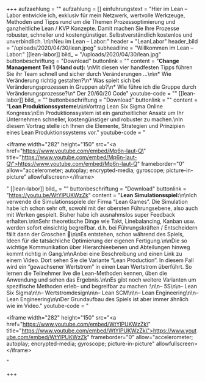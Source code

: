 +++
aufzaehlung = ""
aufzahlung = []
einfuhrungstext = "Hier im Lean – Labor entwickle ich, exklusiv für mein Netzwerk, wertvolle  Werkzeuge, Methoden und Tipps rund um die Themen Prozessoptimierung und ganzheitliche Lean / KVP Konzepte. Damit machen Sie Ihre Prozesse robuster, schneller und kostengünstiger. Selbstverständlich kostenlos und unverbindlich.  \n\nNeu im Lean – Labor:"
header = "LeanLabor"
header_bild = "/uploads/2020/04/30/lean.jpeg"
subheadline = "Willkommen im Lean – Labor:"
[[lean-labor]]
bild_ = "/uploads/2020/04/30/lean.jpg"
buttonbeschriftung = "Download"
buttonlink = ""
content = "**Change Management Teil 1 (Hand out):**  \nMit diesen vier handfesten Tipps führen Sie ihr Team schnell und sicher durch Veränderungen …\n\n* Wie Veränderung richtig gestalten?\n* Was spielt sich bei Veränderungsprozessen in Gruppen ab?\n* Wie führe ich die Gruppe durch Veränderungsprozesse?\n* Der 20/60/20 Code"
youtube-code = ""
[[lean-labor]]
bild_ = ""
buttonbeschriftung = "Download"
buttonlink = ""
content = "**Lean Produktionssysteme**\n\nVortrag Lean Six Sigma Online Kongress:\nEin Produktionssystem ist ein ganzheitlicher Ansatz um Ihr Unternehmen schneller, kostengünstiger und robuster zu machen.\nIn diesem Vortrag stelle ich Ihnen die Elemente, Strategien und Prinzipien eines Lean Produktionssystems vor."
youtube-code = "<p>&lt;iframe width=\"282\" height=\"150\" src=\"<a href=\"https://www.youtube.com/embed/Mp6n-Iaut-Q\" title=\"https://www.youtube.com/embed/Mp6n-Iaut-Q\">https://www.youtube.com/embed/Mp6n-Iaut-Q</a>\" frameborder=\"0\" allow=\"accelerometer; autoplay; encrypted-media; gyroscope; picture-in-picture\" allowfullscreen&gt;&lt;/iframe&gt;</p>"
[[lean-labor]]
bild_ = ""
buttonbeschriftung = "Download"
buttonlink = "https://youtu.be/WtYlPUKWzZk"
content = "**Lean Simulationsspiel:**\n\nIch verwende die Simulationsspiele der Firma “Lean Games”. Die Simulation habe ich schon sehr oft, sowohl mit der obersten Führungsebene, also auch mit Werken gespielt. Bisher habe ich ausnahmslos super Feedback erhalten.\n\nSehr theoretische Dinge wie Takt, Linebalancing, Kanban usw. werden sofort einsichtig begreifbar. d.h. bei Führungskräften / Entscheidern fällt dann der Groschen 🙂\n\nEs entstehen, schon während des Spiels, Ideen für die tatsächliche Optimierung der eigenen Fertigung.\n\nDie so wichtige Kommunikation über Hierarchieebenen und Abteilungen hinweg kommt richtig in Gang.\n\nAnbei eine Beschreibung und einen Link zu einem Video. Dort sehen Sie die Variante “Lean Production”. In diesem Fall wird ein “gewachsener Wertstrom” in einen Lean Wertstrom überführt. So lernen die Teilnehmer live die Lean-Methoden kennen, üben die Anwendung und sehen das Ergebnis.\n\nEs gibt noch weitere Varianten um spezifische Methoden erleb- und begreifbar zu machen :\n\n– 5S\n\n– Lean Six Sigma\n\n– Wertstromdesign\n\n– Lean SCM\n\n– Lean Engineering\n\n– Lean Engineering\n\nDer Grundaufbau des Spiels ist aber immer ähnlich wie im Video."
youtube-code = "<p>&lt;iframe width=\"282\" height=\"150\" src=\"<a href=\"https://www.youtube.com/embed/WtYlPUKWzZk\" title=\"https://www.youtube.com/embed/WtYlPUKWzZk\">https://www.youtube.com/embed/WtYlPUKWzZk</a>\" frameborder=\"0\" allow=\"accelerometer; autoplay; encrypted-media; gyroscope; picture-in-picture\" allowfullscreen&gt;&lt;/iframe&gt;</p>"

+++
